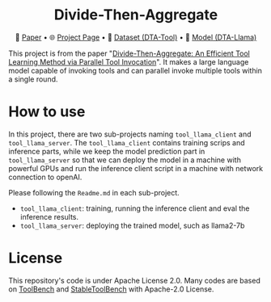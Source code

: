 <div align= "center">
    <h1>Divide-Then-Aggregate</h1>
</div>

<p align="center">
  📃 <a href="https://arxiv.org/abs/2501.12432" target="_blank">Paper</a > • 🌐 <a href="https://corn0205.github.io/" target="_blank">Project Page</a > • 🤗 <a href="https://huggingface.co/datasets/dongsheng/DTA-Tool" target="_blank">Dataset (DTA-Tool)</a > • 🤗 <a href="https://huggingface.co/collections/dongsheng/dta-llama-677e753f27b54d84e82a89a3" target="_blank">Model (DTA-Llama)</a ><br>
</p >

<div align="center">

</div>

This project is from the paper "[Divide-Then-Aggregate: An Efficient Tool Learning Method via Parallel Tool Invocation](https://arxiv.org/abs/2501.12432)". 
It makes a large language model capable of invoking tools and can parallel invoke multiple tools within a single round.

# How to use
In this project, there are two sub-projects naming `tool_llama_client` and `tool_llama_server`. The `tool_llama_client` contains 
training scrips and inference parts, while we keep the model prediction part in `tool_llama_server` so that we can deploy the model in a machine with powerful GPUs and run the inference
client script in a machine with network connection to openAI.

Please following the `Readme.md` in each sub-project.
- `tool_llama_client`: training, running the inference client and eval the inference results.
- `tool_llama_server`: deploying the trained model, such as llama2-7b

# License
This repository's code is under Apache License 2.0. Many codes are based on [ToolBench](https://github.com/OpenBMB/ToolBench) and [StableToolBench](https://github.com/THUNLP-MT/StableToolBench) with  Apache-2.0 License.
